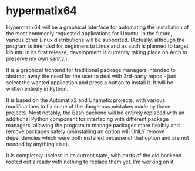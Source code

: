 # hypermatix64

Hypermatix64 will be a graphical interface for automating the installation
of the most commonly requested applications for Ubuntu. In the future,
various other Linux distributions will be supported. (Actually, although
the program is intended for beginners to Linux and as such is planned
to target Ubuntu in its first release, development is currently
taking place on Arch to preserve my own sanity.)

It is a graphical frontend for traditional package managers intended
to abstract away the need for the user to deal with 3rd-party repos - 
just select the wanted application and press a button to install
it. It will be written entirely in Python.

It is based on the Automatix2 and Ultamatix projects, with various
modifications to fix some of the dangerous mistakes made by those
projects. Most notably, the Bash backend will be entirely replaced
with an additional Python component for interfacing with different
package managers, allowing the program to manage packages more
flexibly and remove packages safely (uninstalling an option will
ONLY remove dependencies which were both installed because of that
option and are not needed by anything else).

It is completely useless in its current state, with parts of the old
backend rooted out already with nothing to replace them yet. I'm working
on it.